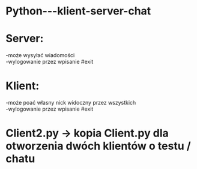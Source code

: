 # Python---klient-server-chat
# Server:  
  -może wysyłać wiadomości  
  -wylogowanie przez wpisanie #exit  
# Klient:  
  -może poać własny nick widoczny przez wszystkich  
  -wylogowanie przez wpisanie #exit  
# Client2.py -> kopia Client.py dla otworzenia dwóch klientów o testu / chatu  
